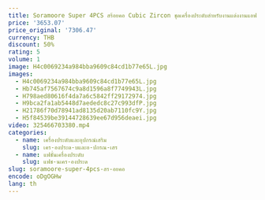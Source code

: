 ```yaml
---
title: Soramoore Super 4PCS สร้อยคอ Cubic Zircon ชุดเครื่องประดับสำหรับงานแต่งงานแอฟริกาไนจีเรียเครื่องประดับชุด
price: '3653.07'
price_original: '7306.47'
currency: THB
discount: 50%
rating: 5
volume: 1
image: H4c0069234a984bba9609c84cd1b77e65L.jpg
images:
  - H4c0069234a984bba9609c84cd1b77e65L.jpg
  - Hb745af7567674c9a8d1596a8f7749943L.jpg
  - H798aed80616f4da7a6c5842ff29172974.jpg
  - H9bca2fa1ab5448d7aededc8c27c993dfP.jpg
  - H21786f70d78941ad8135d20ab7110fc9Y.jpg
  - H5f84539be39144728639ee67d956deaei.jpg
video: 325466703380.mp4
categories:
  - name: เครื่องประดับและอุปกรณ์เสริม
    slug: เคร-องประด-บและอ-ปกรณ-เสร
  - name: แฟชั่นเครื่องประดับ
    slug: แฟช-นเคร-องประด
slug: soramoore-super-4pcs-สร-อยคอ
encode: oDgOGHw
lang: th
---
```

  